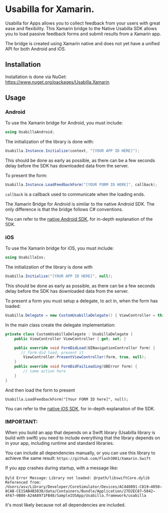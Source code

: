 # Usabilla for Xamarin.

Usabilla for Apps allows you to collect feedback from your users with great ease and flexibility.
This Xamarin bridge to the Native Usabilla SDK allows you to load passive feedback forms and submit results from a Xamarin app.

The bridge is created using Xamarin native and does not yet have a unified API for both Android and iOS.

## Installation

Installation is done via NuGet: <https://www.nuget.org/packages/Usabilla.Xamarin>

## Usage

### Android
To use the Xamarin bridge for Android, you must include:
```C#
using UsabillaAndroid;
```

The initialization of the library is done with:
```C#
Usabilla.Instance.Initialize(context, "[YOUR APP ID HERE]");
```
This should be done as early as possible, as there can be a few seconds delay before the SDK has downloaded data from the server.

To present the form:
```C#
Usabilla.Instance.LoadFeedbackForm("[YOUR FORM ID HERE]", callback);
```
`callback` is a callback used to communicate when the loading ends.

The Xamarin Bridge for Android is similar to the native Android SDK. The only difference is that the bridge follows C# conventions.

You can refer to the [native Android SDK](https://github.com/usabilla/usabilla-u4a-android-sdk), for in-depth explanation of the SDK.

### iOS
To use the Xamarin bridge for iOS, you must include:
```C#
using UsabillaIos;
```

The initialization of the library is done with 
```C#
Usabilla.Initialize("[YOUR APP ID HERE]", null);
```
This should be done as early as possible, as there can be a few seconds delay before the SDK has downloaded data from the server.

To present a form you must setup a delegate, to act in, when the form has loaded:
```C#
Usabilla.Delegate = new CustomUsabillaDelegate() { ViewController = this };
```

In the main class create the delegate implementation:

```C#
private class CustomUsabillaDelegate : UsabillaDelegate {
	public ViewController ViewController { get; set; }

    public override void FormDidLoad(UINavigationController form) {
       // form did load, present it
        ViewController.PresentViewController(form, true, null);
    }
    public override void FormDidFailLoading(UBError form) {
		// some action here
    }
}
```
And then load the form to present 

`Usabilla.LoadFeedbackForm("[Your FORM ID here]", null);`


You can refer to the [native iOS SDK](https://github.com/usabilla/usabilla-u4a-ios-swift-sdk), for in-depth explanation of the SDK.

### IMPORTANT:

When you build an app that depends on a Swift library (Usabilla library is build with swift) you need to include everything that the library depends on in your app, including runtime and standard libraries.

You can include all dependencies manually, or you can use this library to achieve the same result:  `https://github.com/Flash3001/Xamarin.Swift`

If you app crashes during startup, with a message like: 

`Dyld Error Message:`
`Library not loaded: @rpath/libswiftCore.dylib`
`Referenced from: /Users/asv/Library/Developer/CoreSimulator/Devices/AC440891-C819–4050–8CAB-CE15AB4B3830/data/Containers/Bundle/Application/27D2EC87–5042–4FA7–9B80-A24A8971FB48/SampleIOSApp/Usabilla.framework/usabilla`

it's most likely because not all dependencies are included.
